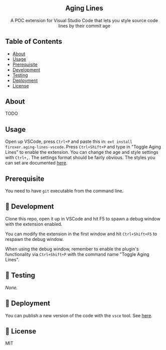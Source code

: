 <h2 align="center">Aging Lines</h2>

<p align="center">A POC extension for Visual Studio Code that lets you style source code lines by their commit age</p>

## Table of Contents

- [About](#about)
- [Usage](#usage)
- [Prerequisite](#prerequisite)
- [Development](#development)
- [Testing](#testing)
- [Deployment](#deployment)
- [License](#license)

## About <a name = "about"></a>

TODO

## Usage <a name = "usage"></a>

Open up VSCode, press `Ctrl+P` and paste this in: `ext install firoxer.aging-lines-vscode`. Press `Ctrl+Shift+P` and type in "Toggle Aging Lines" to enable the extension. You can change the age and style settings with `Ctrl+,`. The settings format should be fairly obvious. The styles you can set are documented [here](https://code.visualstudio.com/api/references/vscode-api#DecorationRenderOptions).

## Prerequisite <a name = "prerequisite"></a>

You need to have `git` executable from the command line.

## :hammer: Development <a name = "development"></a>

Clone this repo, open it up in VSCode and hit F5 to spawn a debug window with the extension enabled.

You can modify the extension in the first window and hit `Ctrl+Shift+F5` to respawn the debug window.

When using the debug window, remember to enable the plugin's functionality via `Ctrl+Shift+P` with the command name "Toggle Aging Lines".

## :wrench: Testing <a name = "testing"></a>

_None._

## :tada: Deployment <a name = "deployment"></a>

You can publish a new version of the code with the `vsce` tool. See [here](https://code.visualstudio.com/api/working-with-extensions/publishing-extension).

## :page_with_curl: License <a name = "license"></a>

MIT
